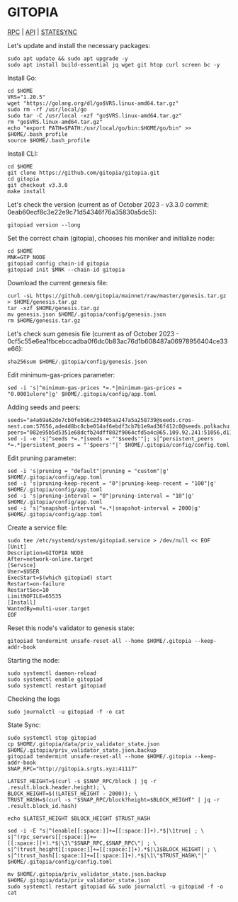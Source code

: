# GITOPIA
[RPC](http://gitopia.srgts.xyz:41117) | [API](http://hypersign.srgts.xyz:4117) | [STATESYNC](https://github.com/defrisk0/srg0z10/tree/main/GITOPIA#:~:text=f%20%2Do%20cat-,State%20Sync%3A,-sudo%20systemctl%20stop) 

Let's update and install the necessary packages:
````
sudo apt update && sudo apt upgrade -y
sudo apt install build-essential jq wget git htop curl screen bc -y
````
Install Go:
````
cd $HOME
VRS="1.20.5"
wget "https://golang.org/dl/go$VRS.linux-amd64.tar.gz"
sudo rm -rf /usr/local/go
sudo tar -C /usr/local -xzf "go$VRS.linux-amd64.tar.gz"
rm "go$VRS.linux-amd64.tar.gz"
echo "export PATH=$PATH:/usr/local/go/bin:$HOME/go/bin" >> $HOME/.bash_profile
source $HOME/.bash_profile
````
Install CLI:
````
cd $HOME
git clone https://github.com/gitopia/gitopia.git
cd gitopia
git checkout v3.3.0
make install
````
Let's check the version (current as of October 2023 - v3.3.0 commit: 0eab60ecf8c3e22e9c71d54346f76a35830a5dc5):
````
gitopiad version --long
````
Set the correct chain (gitopia), chooses his moniker and initialize node:
````
cd $HOME
MNK=GTP_NODE
gitopiad config chain-id gitopia
gitopiad init $MNK --chain-id gitopia
````
Download the current genesis file:
````
curl -sL https://github.com/gitopia/mainnet/raw/master/genesis.tar.gz > $HOME/genesis.tar.gz
tar -xzf $HOME/genesis.tar.gz
mv genesis.json $HOME/.gitopia/config/genesis.json
rm $HOME/genesis.tar.gz
````
Let's check sum genesis file (current as of October 2023 - 0cf5c55e6ea1fbcebccadba0f6dc0b83ac76d1b608487a06978956404ce33e66):
````
sha256sum $HOME/.gitopia/config/genesis.json
````
Edit minimum-gas-prices parameter:
````
sed -i 's|^minimum-gas-prices *=.*|minimum-gas-prices = "0.0001ulore"|g' $HOME/.gitopia/config/app.toml
````
Adding seeds and peers:
````
seeds="a4a69a62de7cb0feb96c239405aa247a5a258739@seeds.cros-nest.com:57656,ade4d8bc8cbe014af6ebdf3cb7b1e9ad36f412c0@seeds.polkachu.com:11356"
peers="082e95b5d5351e68dcfb24dff802f9064cfd5a4c@65.109.92.241:51056,d1135f9f8e71c606a0f7a01c445550b836d0ec79@65.109.157.219:28656,a2d725392ea4cb4d596555bb6e56a073d140037b@194.163.171.231:26656,901c393d17c1e6094cbbc83c34f167a67bb5fab1@65.108.70.119:36656,112e976f58198f8da593fe4134bddd92cd0fbf55@65.21.192.90:26656"
sed -i -e 's|^seeds *=.*|seeds = "'$seeds'"|; s|^persistent_peers *=.*|persistent_peers = "'$peers'"|' $HOME/.gitopia/config/config.toml
````
Edit pruning parameter:
````
sed -i 's|pruning = "default"|pruning = "custom"|g' $HOME/.gitopia/config/app.toml
sed -i 's|pruning-keep-recent = "0"|pruning-keep-recent = "100"|g' $HOME/.gitopia/config/app.toml
sed -i 's|pruning-interval = "0"|pruning-interval = "10"|g' $HOME/.gitopia/config/app.toml
sed -i 's|^snapshot-interval *=.*|snapshot-interval = 2000|g' $HOME/.gitopia/config/app.toml
````
Create a service file:
````
sudo tee /etc/systemd/system/gitopiad.service > /dev/null << EOF
[Unit]
Description=GITOPIA NODE
After=network-online.target
[Service]
User=$USER
ExecStart=$(which gitopiad) start
Restart=on-failure
RestartSec=10
LimitNOFILE=65535
[Install]
WantedBy=multi-user.target
EOF
````
Reset this node's validator to genesis state:
````
gitopiad tendermint unsafe-reset-all --home $HOME/.gitopia --keep-addr-book
````
Starting the node:
````
sudo systemctl daemon-reload
sudo systemctl enable gitopiad
sudo systemctl restart gitopiad
````
Checking the logs
````
sudo journalctl -u gitopiad -f -o cat
````
State Sync:
````
sudo systemctl stop gitopiad
cp $HOME/.gitopia/data/priv_validator_state.json $HOME/.gitopia/priv_validator_state.json.backup
gitopiad tendermint unsafe-reset-all --home $HOME/.gitopia --keep-addr-book
SNAP_RPC="http://gitopia.srgts.xyz:41117"

LATEST_HEIGHT=$(curl -s $SNAP_RPC/block | jq -r .result.block.header.height); \
BLOCK_HEIGHT=$((LATEST_HEIGHT - 2000)); \
TRUST_HASH=$(curl -s "$SNAP_RPC/block?height=$BLOCK_HEIGHT" | jq -r .result.block_id.hash)

echo $LATEST_HEIGHT $BLOCK_HEIGHT $TRUST_HASH

sed -i -E "s|^(enable[[:space:]]+=[[:space:]]+).*$|\1true| ; \
s|^(rpc_servers[[:space:]]+=[[:space:]]+).*$|\1\"$SNAP_RPC,$SNAP_RPC\"| ; \
s|^(trust_height[[:space:]]+=[[:space:]]+).*$|\1$BLOCK_HEIGHT| ; \
s|^(trust_hash[[:space:]]+=[[:space:]]+).*$|\1\"$TRUST_HASH\"|" $HOME/.gitopia/config/config.toml

mv $HOME/.gitopia/priv_validator_state.json.backup $HOME/.gitopia/data/priv_validator_state.json
sudo systemctl restart gitopiad && sudo journalctl -u gitopiad -f -o cat
````
